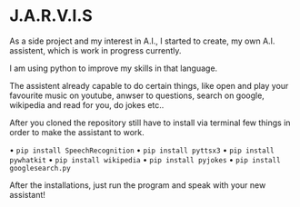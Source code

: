 # J.A.R.V.I.S

As a side project and my interest in A.I., I started to create, my own A.I. assistent, which is work in progress currently.

I am using python to improve my skills in that language.

The assistent already capable to do certain things, like open and play your favourite music on youtube, anwser to questions,
search on google, wikipedia and read for you, do jokes etc..

After you cloned the repository still have to install via terminal few things
in order to make the assistant to work.

  • `pip install SpeechRecognition`
  • `pip install pyttsx3`
  • `pip install pywhatkit`
  • `pip install wikipedia`
  • `pip install pyjokes`
  • `pip install googlesearch.py`


After the installations, just run the program and speak with your new assistant!

